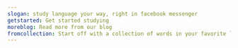 ```yaml
---
slogan: study language your way, right in facebook messenger
getstarted: Get started studying
moreblog: Read more from our blog
fromcollection: Start off with a collection of words in your favorite language
---
```

